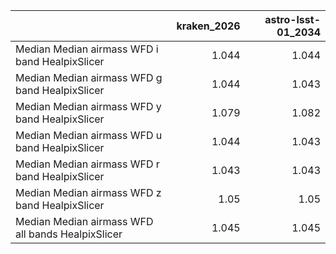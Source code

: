 |                                                   |   kraken_2026 |   astro-lsst-01_2034 |
|:--------------------------------------------------|--------------:|---------------------:|
| Median Median airmass WFD i band HealpixSlicer    |         1.044 |                1.044 |
| Median Median airmass WFD g band HealpixSlicer    |         1.044 |                1.043 |
| Median Median airmass WFD y band HealpixSlicer    |         1.079 |                1.082 |
| Median Median airmass WFD u band HealpixSlicer    |         1.044 |                1.043 |
| Median Median airmass WFD r band HealpixSlicer    |         1.043 |                1.043 |
| Median Median airmass WFD z band HealpixSlicer    |         1.05  |                1.05  |
| Median Median airmass WFD all bands HealpixSlicer |         1.045 |                1.045 |
